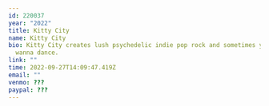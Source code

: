 ```yaml
---
id: 220037
year: "2022"
title: Kitty City
name: Kitty City
bio: Kitty City creates lush psychedelic indie pop rock and sometimes you’ll
  wanna dance.
link: ""
time: 2022-09-27T14:09:47.419Z
email: ""
venmo: ???
paypal: ???
---
```

